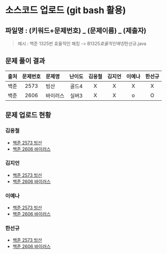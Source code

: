# 소스코드 업로드 (git bash 활용)

## 파일명 : (키워드+문제번호) _ (문제이름) _ (제출자)

> 예시 : 백준 1325번 효율적인 해킹 -> B1325*효율적인해킹*한선규.java

## 문제 풀이 결과

<!-- Table -->

| 출처 | 문제번호 | 문제명   | 난이도 | 김응철 | 김지언 | 이예나 | 한선규 |
| :--: | :------: | :------- | :----: | :----: | :----: | :----: | :----: |
| 백준 |   2573   | 빙산     | 골드4  |   X    |   X    |   X    |   X    |
| 백준 |   2606   | 바이러스 | 실버3  |   X    |   X    |   o    |   O    |

## 문제 업로드 현황

### 김응철

- [백준 2573 빙산]()
- [백준 2606 바이러스]()

### 김지언

- [백준 2573 빙산]()
- [백준 2606 바이러스]()

### 이예나

- [백준 2573 빙산]()
- [백준 2606 바이러스](백준%202606%20바이러스/B2606_바이러스_이예나.java)

### 한선규

- [백준 2573 빙산]()
- [백준 2606 바이러스](백준%202606%20바이러스/B2606_바이러스_한선규.java)
